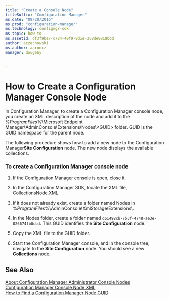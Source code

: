 ```yaml
---
title: "Create a Console Node"
titleSuffix: "Configuration Manager"
ms.date: "09/20/2016"
ms.prod: "configuration-manager"
ms.technology: configmgr-sdk
ms.topic: how-to
ms.assetid: df3f9be7-c724-40f9-8d1e-368de8018bbd
author: aczechowski
ms.author: aaroncz
manager: dougeby


---
```

# How to Create a Configuration Manager Console Node
In Configuration Manager, to create a Configuration Manager console node, you create an XML description of the node and add it to the %*ProgramFiles*%\Microsoft Endpoint Manager\AdminConsole\Extensions\Nodes\\<GUID\> folder. GUID is the GUID namespace for the parent node.  

 The following procedure shows how to add a new node to the Configuration Manager**Site Configuration** node. The new node displays the available collections.  

### To create a Configuration Manager console node  

1.  If the Configuration Manager console is open, close it.  

2.  In the Configuration Manager SDK, locate the XML file, CollectionsNode.XML.  

3.  If it does not already exist, create a folder named Nodes in %*ProgramFiles*%\AdminConsole\XmlStorage\Extensions\\.  

4.  In the Nodes folder, create a folder named `d61498cb-7b3f-4748-ae3e-026674fb0cbd`. This GUID identifies the **Site Configuration** node.  

5.  Copy the XML file to the GUID folder.  

6.  Start the Configuration Manager console, and in the console tree, navigate to the **Site Configuration** node. You should see a new **Collections** node.  

## See Also  
 [About Configuration Manager Administrator Console Nodes](../../../../develop/core/servers/console/about-configuration-manager-console-nodes.md)   
 [Configuration Manager Console Node XML](../../../../develop/core/servers/console/console-node-xml.md)   
 [How to Find a Configuration Manager Node GUID](../../../../develop/core/servers/console/how-to-find-a-configuration-manager-console-node-guid.md)
